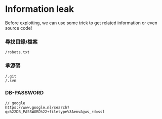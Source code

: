 # Information leak  
Before exploiting, we can use some trick to get related information or even source code!  
  
### 尋找目錄/檔案  
```
/robots.txt
```  
  
### 拿源碼
```
/.git  
/.svn
```

### DB-PASSWORD
```
// google
https://www.google.nl/search?q=%22DB_PASSWORD%22+filetype%3Aenv&gws_rd=ssl
```
